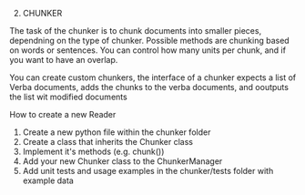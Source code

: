 02. CHUNKER

The task of the chunker is to chunk documents into smaller pieces, dependning on the type of chunker. Possible methods are chunking based on words or sentences. You can control how many units per chunk, and if you want to have an overlap.

You can create custom chunkers, the interface of a chunker expects a list of Verba documents, adds the chunks to the verba documents, and ooutputs the list wit modified documents


How to create a new Reader
1. Create a new python file within the chunker folder
2. Create a class that inherits the Chunker class
3. Implement it's methods (e.g. chunk())
4. Add your new Chunker class to the ChunkerManager
5. Add unit tests and usage examples in the chunker/tests folder with example data